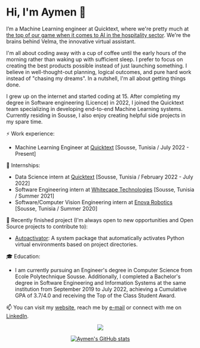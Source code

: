 # Hi, I'm Aymen 👋

I’m a Machine Learning engineer at Quicktext, where we're pretty much at [the top of our game when it comes to AI in the hospitality sector](https://www.hospitalitynet.org/news/4108013.html). We're the brains behind Velma, the innovative virtual assistant.

I'm all about coding away with a cup of coffee until the early hours of the morning rather than waking up with sufficient sleep. I prefer to focus on creating the best products possible instead of just launching something. I believe in well-thought-out planning, logical outcomes, and pure hard work instead of "chasing my dreams". In a nutshell, I'm all about getting things done.

I grew up on the internet and started coding at 15. After completing my degree in Software engineering (Licence) in 2022, I joined the Quicktext team specializing in developing end-to-end Machine Learning systems. Currently residing in Sousse, I also enjoy creating helpful side projects in my spare time.

⚡ Work experience:

- Machine Learning Engineer at [Quicktext](https://www.quicktext.im/) [Sousse, Tunisia / July 2022 - Present]

📝 Internships:

- Data Science intern at [Quicktext](https://www.quicktext.im/) [Sousse, Tunisia / February 2022 - July 2022]
- Software Engineering intern at [Whitecape Technologies](https://www.whitecapetech.com/) [Sousse, Tunisia / Summer 2021]
- Software/Computer Vision Engineering intern at [Enova Robotics](https://www.enovarobotics.eu/) [Sousse, Tunisia / Summer 2020]

🔭 Recently finished project (I'm always open to new opportunities and Open Source projects to contribute to):

- [Autoactivator](https://github.com/aymenkrifa/autoactivator): A system package that automatically activates Python virtual environments based on project directories.

🎓 Education:

- I am currently pursuing an Engineer's degree in Computer Science from Ecole Polytechnique Sousse. Additionally, I completed a Bachelor's degree in Software Engineering and Information Systems at the same institution from September 2019 to July 2022, achieving a Cumulative GPA of 3.7/4.0 and receiving the Top of the Class Student Award.

📫 You can visit my [website](https://aymenkrifa.github.io/), reach me by [e-mail](mailto:aymenkrifa@gmail.com) or connect with me on [LinkedIn](https://linkedin.com/in/aymenkrifa).

<p align="center">
  <a href="">
    <img src="https://skillicons.dev/icons?i=py,fastapi,cpp,django,docker,bash,elasticsearch,flask,git,github,bitbucket,linux,vim,postman,postgres,pytorch,tensorflow,sqlite,sklearn,ubuntu&theme=light&perline=10" />
  </a>
</p>

<div align="center">

[![Aymen's GitHub stats](https://github-readme-stats.vercel.app/api?username=aymenkrifa&hide=contribs,issues&&show=prs_merged,prs_merged_percentage&rank_icon=github)](https://github.com/aymenkrifa/aymenkrifa)

</div>
